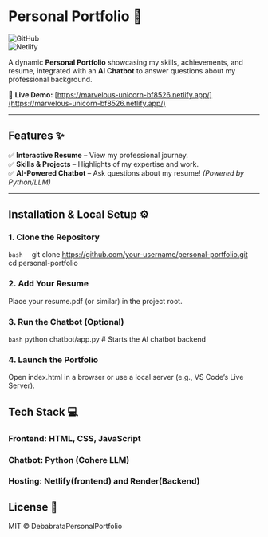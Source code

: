 # **Personal Portfolio** 🚀  

![GitHub](https://img.shields.io/github/license/your-username/personal-portfolio?color=blue)  
![Netlify](https://img.shields.io/netlify/your-deploy-id?label=Netlify%20Deployment)  

A dynamic **Personal Portfolio** showcasing my skills, achievements, and resume, integrated with an **AI Chatbot** to answer questions about my professional background.  

🔗 **Live Demo:** [https://marvelous-unicorn-bf8526.netlify.app/](https://marvelous-unicorn-bf8526.netlify.app/)  

---

## **Features** ✨  
✅ **Interactive Resume** – View my professional journey.  
✅ **Skills & Projects** – Highlights of my expertise and work.  
✅ **AI-Powered Chatbot** – Ask questions about my resume! *(Powered by Python/LLM)*  

---

## **Installation & Local Setup** ⚙️  

### **1. Clone the Repository**  
```bash  ```
git clone https://github.com/your-username/personal-portfolio.git  
cd personal-portfolio  

### **2. Add Your Resume**
Place your resume.pdf (or similar) in the project root.

### **3. Run the Chatbot (Optional)**
```bash```
python chatbot/app.py  # Starts the AI chatbot backend  

### **4. Launch the Portfolio**
Open index.html in a browser or use a local server (e.g., VS Code’s Live Server).

## **Tech Stack** 💻
### Frontend: HTML, CSS, JavaScript
### Chatbot: Python (Cohere LLM)
### Hosting: Netlify(frontend) and Render(Backend)


## License 📄
MIT © DebabrataPersonalPortfolio
